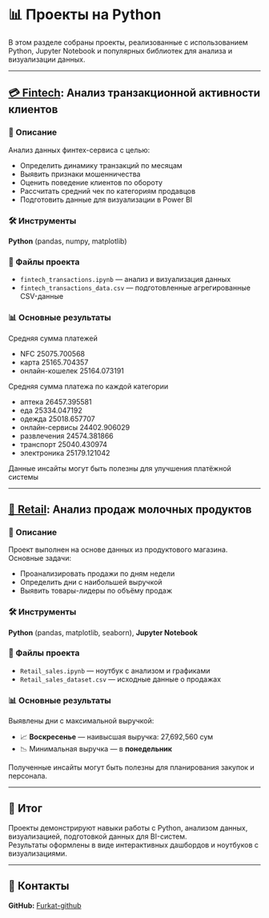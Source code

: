 # 📊 Проекты на Python

В этом разделе собраны проекты, реализованные с использованием Python, Jupyter Notebook и популярных библиотек для анализа и визуализации данных.

---

## [💳 Fintech](https://github.com/Furkat-github/analyst_portfolio/blob/main/python/fintech_transactions.ipynb): Анализ транзакционной активности клиентов

### 📌 Описание
Анализ данных финтех-сервиса с целью:
- Определить динамику транзакций по месяцам
- Выявить признаки мошенничества
- Оценить поведение клиентов по обороту
- Рассчитать средний чек по категориям продавцов
- Подготовить данные для визуализации в Power BI

### 🛠️ Инструменты
**Python** (pandas, numpy, matplotlib)

### 📂 Файлы проекта
- `fintech_transactions.ipynb` — анализ и визуализация данных
- `fintech_transactions_data.csv` — подготовленные агрегированные CSV-данные

### 📊 Основные результаты

Средняя сумма платежей

- NFC               25075.700568
- карта             25165.704357
- онлайн-кошелек    25164.073191

Средняя сумма платежа по каждой категории

-	аптека	26457.395581
- еда	25334.047192
-	одежда	25018.657707
-	онлайн-сервисы	24402.906029
-	развлечения	24574.381866
-	транспорт	25040.430974
-	электроника	25179.121042

Данные инсайты могут быть полезны для улучшения платёжной системы

---

## [🥛 Retail](https://github.com/Furkat-github/analyst_portfolio/blob/main/python/Retail_sales.ipynb): Анализ продаж молочных продуктов

### 📌 Описание
Проект выполнен на основе данных из продуктового магазина. Основные задачи:
- Проанализировать продажи по дням недели
- Определить дни с наибольшей выручкой
- Выявить товары-лидеры по объёму продаж

### 🛠️ Инструменты
**Python** (pandas, matplotlib, seaborn), **Jupyter Notebook**

### 📂 Файлы проекта
- `Retail_sales.ipynb` — ноутбук с анализом и графиками
- `Retail_sales_dataset.csv` — исходные данные о продажах

### 📊 Основные результаты
Выявлены дни с максимальной выручкой:
- 📈 **Воскресенье** — наивысшая выручка: 27,692,560 сум
- 📉 Минимальная выручка — в **понедельник**

Полученные инсайты могут быть полезны для планирования закупок и персонала.

---

## 📌 Итог

Проекты демонстрируют навыки работы с Python, анализом данных, визуализацией, подготовкой данных для BI-систем.  
Результаты оформлены в виде интерактивных дашбордов и ноутбуков с визуализациями.

---

## 📎 Контакты

**GitHub:** [Furkat-github](https://github.com/Furkat-github)
